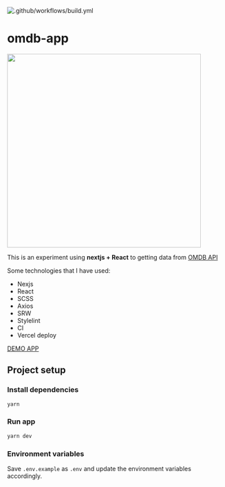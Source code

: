 ![.github/workflows/build.yml](https://github.com/joaopereirawd/omdb-app/workflows/.github/workflows/build.yml/badge.svg)

# omdb-app
<img width="450px" src="https://github.com/joaopereirawd/omdb-app/blob/master/public/img/screen1.png"/>

This is an experiment using **nextjs + React** to getting data from [OMDB API](http://www.omdbapi.com/)

Some technologies that I have used:
- Nexjs
- React
- SCSS
- Axios
- SRW 
- Stylelint
- CI
- Vercel deploy

[DEMO APP](https://omdb-app-tau.vercel.app/)

## Project setup

### Install dependencies

```bash
yarn
```

### Run app

```bash
yarn dev
```

### Environment variables

Save `.env.example` as `.env` and update the environment variables accordingly.
